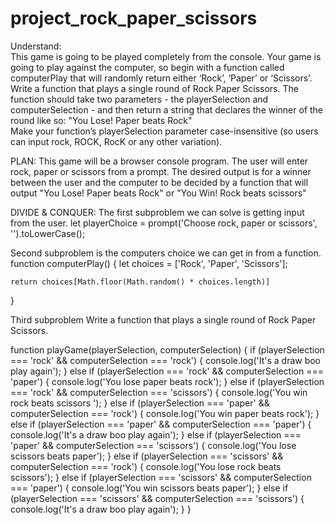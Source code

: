 # project_rock_paper_scissors

Understand:  
This game is going to be played completely from the console.
Your game is going to play against the computer, so begin with a function called computerPlay that will randomly return either ‘Rock’, ‘Paper’ or ‘Scissors’. Write a function that plays a single round of Rock Paper Scissors. The function should take two parameters - the playerSelection and computerSelection - and then return a string that declares the winner of the round like so: "You Lose! Paper beats Rock"  
Make your function’s playerSelection parameter case-insensitive (so users can input rock, ROCK, RocK or any other variation).

PLAN:
This game will be a browser console program.
The user will enter rock, paper or scissors from a prompt. 
The desired output is for a winner between the user and the computer to be decided by a function that will output "You Lose! Paper beats Rock" or "You Win! Rock beats scissors" 

DIVIDE & CONQUER:
The first subproblem we can solve is getting input from the user. 
let playerChoice = prompt('Choose rock, paper or scissors', '').toLowerCase();

Second subproblem is the computers choice we can get in from a function. function computerPlay() {
    let choices = ['Rock', 'Paper', 'Scissors'];

    return choices[Math.floor(Math.random() * choices.length)] 
}

Third subproblem Write a function that plays a single round of Rock Paper Scissors. 

function playGame(playerSelection, computerSelection) {
      if (playerSelection === 'rock' && computerSelection === 'rock') {
        console.log('It\'s a draw boo play again');
    } else if (playerSelection === 'rock' && computerSelection === 'paper') {
        console.log('You lose paper beats rock');
    } else if (playerSelection === 'rock' && computerSelection === 'scissors') {
        console.log('You win rock beats scissors ');
    } else if (playerSelection === 'paper' && computerSelection === 'rock') {
        console.log('You win paper beats rock');
    } else if (playerSelection === 'paper' && computerSelection === 'paper') {
        console.log('It\'s a draw boo play again');
    } else if (playerSelection === 'paper' && computerSelection === 'scissors') {
        console.log('You lose scissors beats paper');
    } else if (playerSelection === 'scissors' && computerSelection === 'rock') {
        console.log('You lose rock beats scissors');
    } else if (playerSelection === 'scissors' && computerSelection === 'paper') {
        console.log('You win scissors beats paper');
    } else if (playerSelection === 'scissors' && computerSelection === 'scissors') {
        console.log('It\'s a draw boo play again');
    }
}
